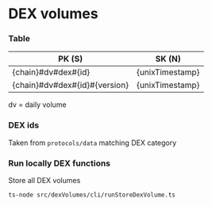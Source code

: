 # DEX volumes

### Table

| PK (S)                        | SK (N)          |
| ----------------------------- | --------------- |
| {chain}#dv#dex#{id}           | {unixTimestamp} |
| {chain}#dv#dex#{id}#{version} | {unixTimestamp} |

dv = daily volume

### DEX ids

Taken from `protocols/data` matching DEX category

### Run locally DEX functions

Store all DEX volumes

```
ts-node src/dexVolumes/cli/runStoreDexVolume.ts
```
